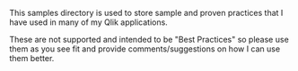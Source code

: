 This samples directory is used to store sample and proven practices that I have used in many of my Qlik applications.

These are not supported and intended to be "Best Practices" so please use them as you see fit and provide comments/suggestions on how I can use them better.